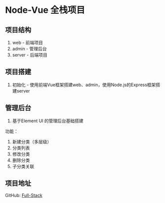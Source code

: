 # Node-Vue 全栈项目

## 项目结构
1. web - 前端项目
2. admin - 管理后台
3. server - 后端项目

## 项目搭建
1. 初始化 - 使用前端Vue框架搭建web、admin，使用Node.js的Express框架搭建server

## 管理后台 
1. 基于Element UI 的管理后台基础搭建

功能：
1. 新建分类（多层级）
2. 分类列表
3. 修改分类
4. 删除分类
5. 子分类关联

## 项目地址
GitHub: [Full-Stack](https://github.com/bradyCC/Full-Stack)
